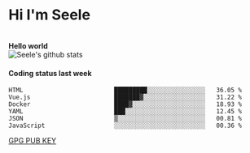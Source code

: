 <h1>Hi I'm Seele</h1>
<br>
<b> Hello world</b>
<br>
<img src="https://github-readme-stats.vercel.app/api?username=Seele0oO&show_icons=true&icon_color=0366d6&bg_color=ffffff&hide_title=true&hide=contribs&include_all_commits=true" alt="Seele's github stats"/>
<br>

<h4>Coding status last week </h4>

<!--START_SECTION:waka-->

```text
HTML                         █████████░░░░░░░░░░░░░░░░   36.05 %
Vue.js                       ███████▓░░░░░░░░░░░░░░░░░   31.22 %
Docker                       ████▓░░░░░░░░░░░░░░░░░░░░   18.93 %
YAML                         ███░░░░░░░░░░░░░░░░░░░░░░   12.45 %
JSON                         ▒░░░░░░░░░░░░░░░░░░░░░░░░   00.81 %
JavaScript                   ░░░░░░░░░░░░░░░░░░░░░░░░░   00.36 %
```

<!--END_SECTION:waka-->



[GPG PUB KEY](https://keys.openpgp.org/vks/v1/by-fingerprint/3FCE91BF5B9666B55B67213C4C57B7824A5B6680)

